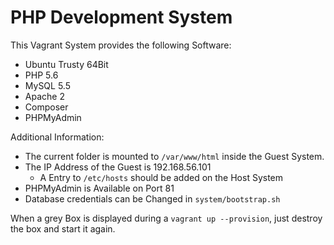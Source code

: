 # PHP Development System

This Vagrant System provides the following Software:

- Ubuntu Trusty 64Bit
- PHP 5.6
- MySQL 5.5
- Apache 2
- Composer
- PHPMyAdmin

Additional Information:

- The current folder is mounted to `/var/www/html` inside the Guest System.
- The IP Address of the Guest is 192.168.56.101
    - A Entry to `/etc/hosts` should be added on the Host System
- PHPMyAdmin is Available on Port 81
- Database credentials can be Changed in `system/bootstrap.sh`

When a grey Box is displayed during a `vagrant up --provision`, just destroy the box and start it again.
